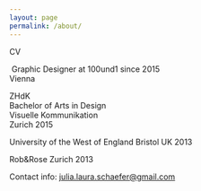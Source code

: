 ```yaml
---
layout: page
permalink: /about/
---
```

CV

 Graphic Designer at 100und1 since 2015<br />
Vienna

ZHdK <br/>
Bachelor of Arts in Design<br/>
Visuelle Kommunikation<br/>
Zurich
2015

University of the West of England
Bristol UK
2013

Rob&Rose
Zurich
2013

Contact info: julia.laura.schaefer@gmail.com
